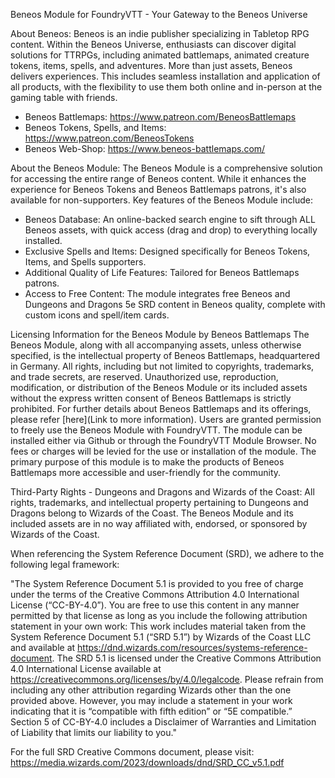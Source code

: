 Beneos Module for FoundryVTT - Your Gateway to the Beneos Universe

About Beneos:
Beneos is an indie publisher specializing in Tabletop RPG content. Within the Beneos Universe, enthusiasts can discover digital solutions for TTRPGs, including animated battlemaps, animated creature tokens, items, spells, and adventures. More than just assets, Beneos delivers experiences. This includes seamless installation and application of all products, with the flexibility to use them both online and in-person at the gaming table with friends.
- Beneos Battlemaps: https://www.patreon.com/BeneosBattlemaps
- Beneos Tokens, Spells, and Items: https://www.patreon.com/BeneosTokens
- Beneos Web-Shop: https://www.beneos-battlemaps.com/

About the Beneos Module:
The Beneos Module is a comprehensive solution for accessing the entire range of Beneos content. While it enhances the experience for Beneos Tokens and Beneos Battlemaps patrons, it's also available for non-supporters. Key features of the Beneos Module include:
- Beneos Database: An online-backed search engine to sift through ALL Beneos assets, with quick access (drag and drop) to everything locally installed.
- Exclusive Spells and Items: Designed specifically for Beneos Tokens, Items, and Spells supporters.
- Additional Quality of Life Features: Tailored for Beneos Battlemaps patrons.
- Access to Free Content: The module integrates free Beneos and Dungeons and Dragons 5e SRD content in Beneos quality, complete with custom icons and spell/item cards.


Licensing Information for the Beneos Module by Beneos Battlemaps
The Beneos Module, along with all accompanying assets, unless otherwise specified, is the intellectual property of Beneos Battlemaps, headquartered in Germany. All rights, including but not limited to copyrights, trademarks, and trade secrets, are reserved. Unauthorized use, reproduction, modification, or distribution of the Beneos Module or its included assets without the express written consent of Beneos Battlemaps is strictly prohibited. For further details about Beneos Battlemaps and its offerings, please refer [here](Link to more information). Users are granted permission to freely use the Beneos Module with FoundryVTT. The module can be installed either via Github or through the FoundryVTT Module Browser. No fees or charges will be levied for the use or installation of the module. The primary purpose of this module is to make the products of Beneos Battlemaps more accessible and user-friendly for the community.

Third-Party Rights - Dungeons and Dragons and Wizards of the Coast:
All rights, trademarks, and intellectual property pertaining to Dungeons and Dragons belong to Wizards of the Coast. The Beneos Module and its included assets are in no way affiliated with, endorsed, or sponsored by Wizards of the Coast.

When referencing the System Reference Document (SRD), we adhere to the following legal framework:

"The System Reference Document 5.1 is provided to you free of charge under the terms of the Creative Commons Attribution 4.0 International License (“CC-BY-4.0”). You are free to use this content in any manner permitted by that license as long as you include the following attribution statement in your own work: This work includes material taken from the System Reference Document 5.1 (“SRD 5.1”) by Wizards of the Coast LLC and available at https://dnd.wizards.com/resources/systems-reference-document. The SRD 5.1 is licensed under the Creative Commons Attribution 4.0 International License available at https://creativecommons.org/licenses/by/4.0/legalcode. Please refrain from including any other attribution regarding Wizards other than the one provided above. However, you may include a statement in your work indicating that it is “compatible with fifth edition” or “5E compatible.” Section 5 of CC-BY-4.0 includes a Disclaimer of Warranties and Limitation of Liability that limits our liability to you." 

For the full SRD Creative Commons document, please visit:
https://media.wizards.com/2023/downloads/dnd/SRD_CC_v5.1.pdf
